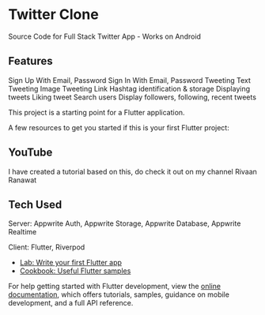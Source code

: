 # Twitter Clone

Source Code for Full Stack Twitter App - Works on Android 

## Features

Sign Up With Email, Password
Sign In With Email, Password
Tweeting Text
Tweeting Image
Tweeting Link
Hashtag identification & storage
Displaying tweets
Liking tweet
Search users
Display followers, following, recent tweets

This project is a starting point for a Flutter application.

A few resources to get you started if this is your first Flutter project:

## YouTube
I have created a tutorial based on this, do check it out on my channel Rivaan Ranawat

## Tech Used
Server: Appwrite Auth, Appwrite Storage, Appwrite Database, Appwrite Realtime

Client: Flutter, Riverpod

- [Lab: Write your first Flutter app](https://docs.flutter.dev/get-started/codelab)
- [Cookbook: Useful Flutter samples](https://docs.flutter.dev/cookbook)

For help getting started with Flutter development, view the
[online documentation](https://docs.flutter.dev/), which offers tutorials,
samples, guidance on mobile development, and a full API reference.
